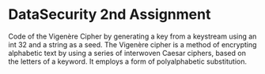 # DataSecurity 2nd Assignment 
Code of the Vigenère Cipher by generating a key from a keystream using an int 32 and a string as a seed.
The Vigenère cipher is a method of encrypting alphabetic text by using a series of interwoven Caesar ciphers, based on the letters of a keyword. It employs a form of polyalphabetic substitution.
